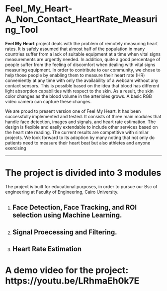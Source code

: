 # Feel_My_Heart-A_Non_Contact_HeartRate_Measuring_Tool

<p>
<strong>Feel My Heart</strong> project deals with the problem of remotely measuring heart rates. 
It is safely assumed that almost half of the population in many countries suffer from a 
lack of suitable equipment at a time when vital signs measurements are urgently 
needed. In addition, quite a good percentage of people suffer from the feeling of 
discomfort when dealing with vital signs measuring equipment. In order to contribute 
to our community, we chose to help those people by enabling them to measure their 
heart rate (HR) conveniently at any time with only the availability of a webcam without 
any contact sensors. This is possible based on the idea that blood has different light 
absorption capabilities with respect to the skin. As a result, the skin color changes as 
the blood volume in the arterioles grows. A basic RGB video camera can capture 
these changes.
</p>

<p>
We are proud to present version one of Feel My Heart. It has been successfully
implemented and tested. It consists of three main modules that handle face detection, 
images and signals, and heart rate estimation. The design is flexible and easily 
extendable to include other services based on the heart rate reading. The current 
results are competitive with similar projects. We look forward to its adoption by many 
noting that not only do patients need to measure their heart beat but also athletes and 
anyone exercising
</p>

<hr></hr>

<h1> The project is divided into 3 modules </h1>
<p> The project is built for educational purposes, in order to pursue our Bsc of engineering at Faculty of Engineering, Cairo University.</p>
<p> <ol>
  <li><h2>Face Detection, Face Tracking, and ROI selection using Machine Learning.</h2></li>
  <li><h2>Signal Proecessing and Filtering.</h2></li>
  <li><h2>Heart Rate Estimation</h2> </li>
</ol> </p>

<h1>A demo video for the project: https://youtu.be/LRhmaEh0k7E</h1>
